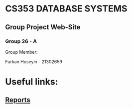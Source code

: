 # CS353 DATABASE SYSTEMS
## Group Project Web-Site
### Group 26 - A

<p> Group Member: </p>
<p> Furkan Huseyin - 21302659 </p>

# Useful links:
## [Reports](https://furkanh.github.io/locapp/report)
